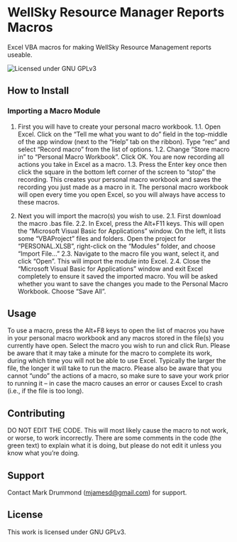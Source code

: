 # WellSky Resource Manager Reports Macros
Excel VBA macros for making WellSky Resource Management reports useable.

![Licensed under GNU GPLv3](https://img.shields.io/badge/license-GNU%20GPLv3-brightgreen)

## How to Install 
### Importing a Macro Module
1. First you will have to create your personal macro workbook. 
1.1. Open Excel. Click on the “Tell me what you want to do” field in the top-middle of the app window (next to the “Help” tab on the ribbon). Type “rec” and select “Record macro” from the list of options. 
1.2. Change “Store macro in” to “Personal Macro Workbook”. Click OK. You are now recording all actions you take in Excel as a macro.
1.3. Press the Enter key once then click the square in the bottom left corner of the screen to “stop” the recording. This creates your personal macro workbook and saves the recording you just made as a macro in it. The personal macro workbook will open every time you open Excel, so you will always have access to these macros. 

2. Next you will import the macro(s) you wish to use. 
2.1. First download the macro .bas file. 
2.2. In Excel, press the Alt+F11 keys. This will open the “Microsoft Visual Basic for Applications” window. On the left, it lists some “VBAProject” files and folders. Open the project for “PERSONAL.XLSB”, right-click on the “Modules” folder, and choose “Import File…” 
2.3. Navigate to the macro file you want, select it, and click “Open”. This will import the module into Excel.
2.4. Close the “Microsoft Visual Basic for Applications” window and exit Excel completely to ensure it saved the imported macro. You will be asked whether you want to save the changes you made to the Personal Macro Workbook. Choose “Save All”.

## Usage 
To use a macro, press the Alt+F8 keys to open the list of macros you have in your personal macro workbook and any macros stored in the file(s) you currently have open. Select the macro you wish to run and click Run. Please be aware that it may take a minute for the macro to complete its work, during which time you will not be able to use Excel. Typically the larger the file, the longer it will take to run the macro. Please also be aware that you cannot “undo” the actions of a macro, so make sure to save your work prior to running it – in case the macro causes an error or causes Excel to crash (i.e., if the file is too long).

## Contributing
DO NOT EDIT THE CODE. This will most likely cause the macro to not work, or worse, to work incorrectly. There are some comments in the code (the green text) to explain what it is doing, but please do not edit it unless you know what you’re doing.

## Support
Contact Mark Drummond (mjamesd@gmail.com) for support.

## License
This work is licensed under GNU GPLv3.
